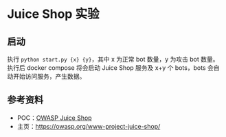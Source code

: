 # Juice Shop 实验

## 启动

执行 `python start.py {x} {y}`，其中 x 为正常 bot 数量，y 为攻击 bot 数量。执行后 docker compose 将会启动 Juice Shop 服务及 x+y 个 bots，bots 会自动开始访问服务，产生数据。

## 参考资料

- POC：[OWASP Juice Shop](https://help.owasp-juice.shop/appendix/solutions.html)
- 主页：https://owasp.org/www-project-juice-shop/